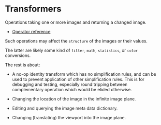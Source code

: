 # Transformers

Operations taking one or more images and returning a changed image.

  - [Operator reference](/doc/trunk/doc/ref/transform.md)

Such operations may affect the `structure` of the images or their values.

The latter are likely some kind of `filter`, `math`, `statistics`, or `color` conversions.

The rest is about:

  - A no-op identity transform which has no simplification rules, and can be used to prevent
    application of other simplification rules. This is for debugging and testing, especially
    round tripping between complementary operation which would be elided otherwise.

  - Changing the location of the image in the infinite image plane.

  - Editing and querying the image meta data dictionary.

  - Changing (translating) the viewport into the image plane.
